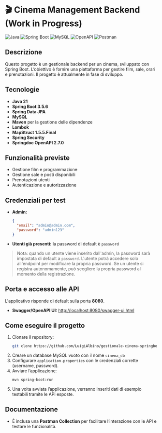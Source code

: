 # 🎬 Cinema Management Backend (Work in Progress)

![Java](https://img.shields.io/badge/Java-21-blue?logo=java&logoColor=white)
![Spring Boot](https://img.shields.io/badge/Spring%20Boot-3.5.6-brightgreen?logo=spring&logoColor=white)
![MySQL](https://img.shields.io/badge/MySQL-8.0-blue?logo=mysql&logoColor=white)
![OpenAPI](https://img.shields.io/badge/OpenAPI-2.7.0-orange?logo=swagger&logoColor=white)
![Postman](https://img.shields.io/badge/Postman-Collection-lightgrey?logo=postman&logoColor=white)

## Descrizione
Questo progetto è un gestionale backend per un cinema, sviluppato con Spring Boot. L’obiettivo è fornire una piattaforma per gestire film, sale, orari e prenotazioni. Il progetto è attualmente in fase di sviluppo.

## Tecnologie
- **Java 21**
- **Spring Boot 3.5.6**
- **Spring Data JPA**
- **MySQL**
- **Maven** per la gestione delle dipendenze
- **Lombok**
- **MapStruct 1.5.5.Final**
- **Spring Security**
- **Springdoc OpenAPI 2.7.0**

## Funzionalità previste
- Gestione film e programmazione
- Gestione sale e posti disponibili
- Prenotazioni utenti
- Autenticazione e autorizzazione

## Credenziali per test
- **Admin:**
  ```json
  {
    "email": "admin@admin.com",
    "password": "admin123"
  }
  ```
- **Utenti già presenti:** la password di default è `password`

> Nota: quando un utente viene inserito dall'admin, la password sarà impostata di default a `password`. L'utente potrà accedere solo all'endpoint per modificare la propria password. Se un utente si registra autonomamente, può scegliere la propria password al momento della registrazione.

## Porta e accesso alle API
L'applicativo risponde di default sulla porta **8080**.
- **Swagger/OpenAPI UI:** [http://localhost:8080/swagger-ui.html](http://localhost:8080/swagger-ui.html)

## Come eseguire il progetto
1. Clonare il repository:
   ```bash
   git clone https://github.com/LuigiAlbino/gestionale-cinema-springboot.git
   ```
2. Creare un database MySQL vuoto con il nome `cinema_db`
3. Configurare `application.properties` con le credenziali corrette (username, password).
4. Avviare l’applicazione:
   ```bash
   mvn spring-boot:run
   ```
5. Una volta avviata l’applicazione, verranno inseriti dati di esempio testabili tramite le API esposte.

## Documentazione
- È inclusa una **Postman Collection** per facilitare l’interazione con le API e testare le funzionalità.

